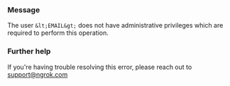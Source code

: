 
### Message
The user `&lt;EMAIL&gt;` does not have administrative privileges which are required to perform this operation.

### Further help
If you're having trouble resolving this error, please reach out to [support@ngrok.com](mailto:support@ngrok.com?subject=Help%20with%20ERR_NGROK_1220)

